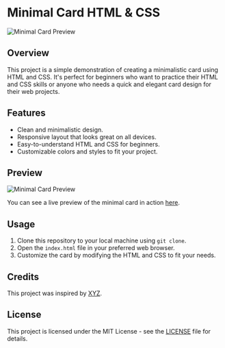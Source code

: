 # Minimal Card HTML & CSS

![Minimal Card Preview](preview.png)

## Overview

This project is a simple demonstration of creating a minimalistic card using HTML and CSS. It's perfect for beginners who want to practice their HTML and CSS skills or anyone who needs a quick and elegant card design for their web projects.

## Features

- Clean and minimalistic design.
- Responsive layout that looks great on all devices.
- Easy-to-understand HTML and CSS for beginners.
- Customizable colors and styles to fit your project.

## Preview

![Minimal Card Preview](preview.png)

You can see a live preview of the minimal card in action [here](https://your-live-preview-url.com).

## Usage

1. Clone this repository to your local machine using `git clone`.
2. Open the `index.html` file in your preferred web browser.
3. Customize the card by modifying the HTML and CSS to fit your needs.

## Credits

This project was inspired by [XYZ](link-to-inspiration).

## License

This project is licensed under the MIT License - see the [LICENSE](LICENSE) file for details.

